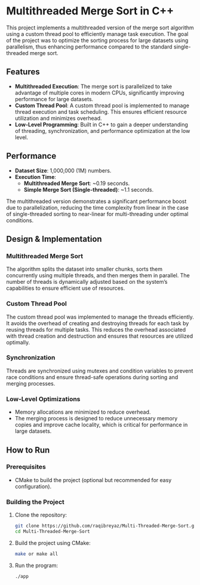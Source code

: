 # Multithreaded Merge Sort in C++

This project implements a multithreaded version of the merge sort algorithm using a custom thread pool to efficiently manage task execution. The goal of the project was to optimize the sorting process for large datasets using parallelism, thus enhancing performance compared to the standard single-threaded merge sort.

## Features

- **Multithreaded Execution**: The merge sort is parallelized to take advantage of multiple cores in modern CPUs, significantly improving performance for large datasets.
- **Custom Thread Pool**: A custom thread pool is implemented to manage thread execution and task scheduling. This ensures efficient resource utilization and minimizes overhead.
- **Low-Level Programming**: Built in C++ to gain a deeper understanding of threading, synchronization, and performance optimization at the low level.

## Performance

- **Dataset Size**: 1,000,000 (1M) numbers.
- **Execution Time**:
  - **Multithreaded Merge Sort**: ~0.19 seconds.
  - **Simple Merge Sort (Single-threaded)**: ~1.1 seconds.

The multithreaded version demonstrates a significant performance boost due to parallelization, reducing the time complexity from linear in the case of single-threaded sorting to near-linear for multi-threading under optimal conditions.

## Design & Implementation

### Multithreaded Merge Sort

The algorithm splits the dataset into smaller chunks, sorts them concurrently using multiple threads, and then merges them in parallel. The number of threads is dynamically adjusted based on the system’s capabilities to ensure efficient use of resources.

### Custom Thread Pool

The custom thread pool was implemented to manage the threads efficiently. It avoids the overhead of creating and destroying threads for each task by reusing threads for multiple tasks. This reduces the overhead associated with thread creation and destruction and ensures that resources are utilized optimally.

### Synchronization

Threads are synchronized using mutexes and condition variables to prevent race conditions and ensure thread-safe operations during sorting and merging processes.

### Low-Level Optimizations

- Memory allocations are minimized to reduce overhead.
- The merging process is designed to reduce unnecessary memory copies and improve cache locality, which is critical for performance in large datasets.

## How to Run

### Prerequisites

- CMake to build the project (optional but recommended for easy configuration).

### Building the Project

1. Clone the repository:

   ```bash
   git clone https://github.com/raqibreyaz/Multi-Threaded-Merge-Sort.git
   cd Multi-Threaded-Merge-Sort
   ```

2. Build the project using CMake:

   ```bash
   make or make all
   ```

3. Run the program:
   ```bash
   ./app
   ```
